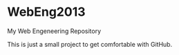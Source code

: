# WebEng2013
My Web Engeneering Repository

This is just a small project to get comfortable with GitHub.
